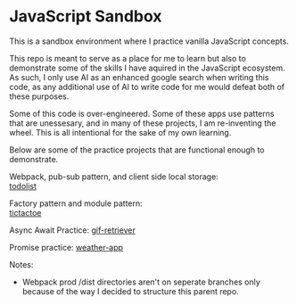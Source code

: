 # JavaScript Sandbox

This is a sandbox environment where I practice vanilla JavaScript concepts.

This repo is meant to serve as a place for me to learn but also to demonstrate
some of the skills I have aquired in the JavaScript ecosystem. As such, I only use AI
as an enhanced google search when writing this code, as any additional use of AI to
write code for me would defeat both of these purposes.

Some of this code is over-engineered. Some of these apps use patterns that are 
unessesary, and in many of these projects, I am re-inventing the wheel. This is
all intentional for the sake of my own learning.

Below are some of the practice projects that are functional enough to demonstrate.

Webpack, pub-sub pattern, and client side local storage:  
[todolist](https://tanner-denti.github.io/javascript-sandbox/webpack-project-local-storage/dist/)  

Factory pattern and module pattern:  
[tictactoe](https://tanner-denti.github.io/javascript-sandbox/factory-module-patterns/)  

Async Await Practice:
[gif-retriever](https://tanner-denti.github.io/javascript-sandbox/api-request-practice/)  

Promise practice:
[weather-app](https://tanner-denti.github.io/javascript-sandbox/promise-project/)  

Notes:
- Webpack prod /dist directories aren't on seperate branches only because of the way I decided to structure this parent repo.  
